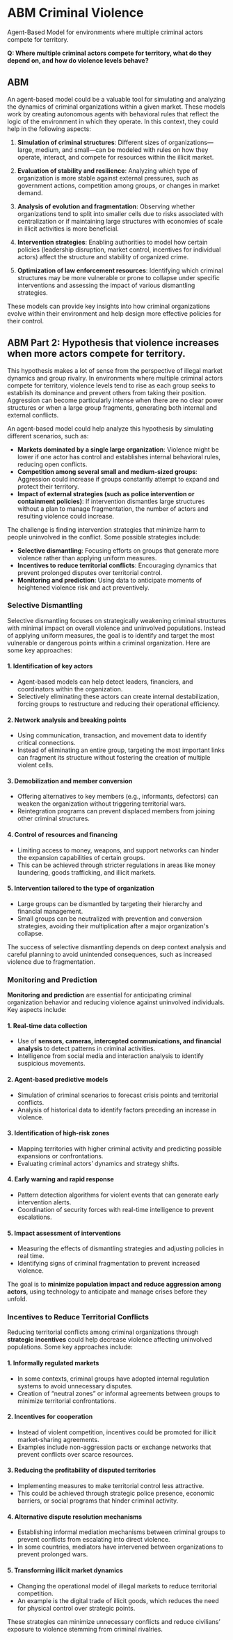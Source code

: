# ABM Criminal Violence  
Agent-Based Model for environments where multiple criminal actors compete for territory.

**Q: Where multiple criminal actors compete for territory, what do they depend on, and how do violence levels behave?**

## ABM  

An agent-based model could be a valuable tool for simulating and analyzing the dynamics of criminal organizations within a given market. These models work by creating autonomous agents with behavioral rules that reflect the logic of the environment in which they operate. In this context, they could help in the following aspects:

1. **Simulation of criminal structures**: Different sizes of organizations—large, medium, and small—can be modeled with rules on how they operate, interact, and compete for resources within the illicit market.

2. **Evaluation of stability and resilience**: Analyzing which type of organization is more stable against external pressures, such as government actions, competition among groups, or changes in market demand.

3. **Analysis of evolution and fragmentation**: Observing whether organizations tend to split into smaller cells due to risks associated with centralization or if maintaining large structures with economies of scale in illicit activities is more beneficial.

4. **Intervention strategies**: Enabling authorities to model how certain policies (leadership disruption, market control, incentives for individual actors) affect the structure and stability of organized crime.

5. **Optimization of law enforcement resources**: Identifying which criminal structures may be more vulnerable or prone to collapse under specific interventions and assessing the impact of various dismantling strategies.

These models can provide key insights into how criminal organizations evolve within their environment and help design more effective policies for their control.

## ABM Part 2: Hypothesis that violence increases when more actors compete for territory.  

This hypothesis makes a lot of sense from the perspective of illegal market dynamics and group rivalry. In environments where multiple criminal actors compete for territory, violence levels tend to rise as each group seeks to establish its dominance and prevent others from taking their position. Aggression can become particularly intense when there are no clear power structures or when a large group fragments, generating both internal and external conflicts.

An agent-based model could help analyze this hypothesis by simulating different scenarios, such as:  
- **Markets dominated by a single large organization**: Violence might be lower if one actor has control and establishes internal behavioral rules, reducing open conflicts.  
- **Competition among several small and medium-sized groups**: Aggression could increase if groups constantly attempt to expand and protect their territory.  
- **Impact of external strategies (such as police intervention or containment policies)**: If intervention dismantles large structures without a plan to manage fragmentation, the number of actors and resulting violence could increase.  

The challenge is finding intervention strategies that minimize harm to people uninvolved in the conflict. Some possible strategies include:  
- **Selective dismantling**: Focusing efforts on groups that generate more violence rather than applying uniform measures.  
- **Incentives to reduce territorial conflicts**: Encouraging dynamics that prevent prolonged disputes over territorial control.  
- **Monitoring and prediction**: Using data to anticipate moments of heightened violence risk and act preventively.  

### Selective Dismantling  

Selective dismantling focuses on strategically weakening criminal structures with minimal impact on overall violence and uninvolved populations. Instead of applying uniform measures, the goal is to identify and target the most vulnerable or dangerous points within a criminal organization. Here are some key approaches:  

#### 1. **Identification of key actors**  
   - Agent-based models can help detect leaders, financiers, and coordinators within the organization.  
   - Selectively eliminating these actors can create internal destabilization, forcing groups to restructure and reducing their operational efficiency.  

#### 2. **Network analysis and breaking points**  
   - Using communication, transaction, and movement data to identify critical connections.  
   - Instead of eliminating an entire group, targeting the most important links can fragment its structure without fostering the creation of multiple violent cells.  

#### 3. **Demobilization and member conversion**  
   - Offering alternatives to key members (e.g., informants, defectors) can weaken the organization without triggering territorial wars.  
   - Reintegration programs can prevent displaced members from joining other criminal structures.  

#### 4. **Control of resources and financing**  
   - Limiting access to money, weapons, and support networks can hinder the expansion capabilities of certain groups.  
   - This can be achieved through stricter regulations in areas like money laundering, goods trafficking, and illicit markets.  

#### 5. **Intervention tailored to the type of organization**  
   - Large groups can be dismantled by targeting their hierarchy and financial management.  
   - Small groups can be neutralized with prevention and conversion strategies, avoiding their multiplication after a major organization's collapse.  

The success of selective dismantling depends on deep context analysis and careful planning to avoid unintended consequences, such as increased violence due to fragmentation.  

### Monitoring and Prediction  

**Monitoring and prediction** are essential for anticipating criminal organization behavior and reducing violence against uninvolved individuals. Key aspects include:  

#### 1. **Real-time data collection**  
   - Use of **sensors, cameras, intercepted communications, and financial analysis** to detect patterns in criminal activities.  
   - Intelligence from social media and interaction analysis to identify suspicious movements.  

#### 2. **Agent-based predictive models**  
   - Simulation of criminal scenarios to forecast crisis points and territorial conflicts.  
   - Analysis of historical data to identify factors preceding an increase in violence.  

#### 3. **Identification of high-risk zones**  
   - Mapping territories with higher criminal activity and predicting possible expansions or confrontations.  
   - Evaluating criminal actors’ dynamics and strategy shifts.  

#### 4. **Early warning and rapid response**  
   - Pattern detection algorithms for violent events that can generate early intervention alerts.  
   - Coordination of security forces with real-time intelligence to prevent escalations.  

#### 5. **Impact assessment of interventions**  
   - Measuring the effects of dismantling strategies and adjusting policies in real time.  
   - Identifying signs of criminal fragmentation to prevent increased violence.  

The goal is to **minimize population impact and reduce aggression among actors**, using technology to anticipate and manage crises before they unfold.  

### Incentives to Reduce Territorial Conflicts  

Reducing territorial conflicts among criminal organizations through **strategic incentives** could help decrease violence affecting uninvolved populations. Some key approaches include:  

#### 1. **Informally regulated markets**  
   - In some contexts, criminal groups have adopted internal regulation systems to avoid unnecessary disputes.  
   - Creation of “neutral zones” or informal agreements between groups to minimize territorial confrontations.  

#### 2. **Incentives for cooperation**  
   - Instead of violent competition, incentives could be promoted for illicit market-sharing agreements.  
   - Examples include non-aggression pacts or exchange networks that prevent conflicts over scarce resources.  

#### 3. **Reducing the profitability of disputed territories**  
   - Implementing measures to make territorial control less attractive.  
   - This could be achieved through strategic police presence, economic barriers, or social programs that hinder criminal activity.  

#### 4. **Alternative dispute resolution mechanisms**  
   - Establishing informal mediation mechanisms between criminal groups to prevent conflicts from escalating into direct violence.  
   - In some countries, mediators have intervened between organizations to prevent prolonged wars.  

#### 5. **Transforming illicit market dynamics**  
   - Changing the operational model of illegal markets to reduce territorial competition.  
   - An example is the digital trade of illicit goods, which reduces the need for physical control over strategic points.  

These strategies can minimize unnecessary conflicts and reduce civilians’ exposure to violence stemming from criminal rivalries.

